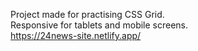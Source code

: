 Project made for practising CSS Grid. <br />
Responsive for tablets and mobile screens. <br />
https://24news-site.netlify.app/
